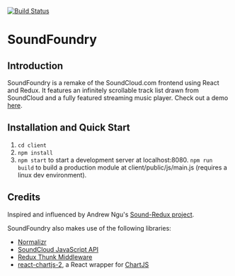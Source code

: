 [![Build Status](https://travis-ci.org/theandrewchan/SoundFoundry.svg?branch=master)](https://travis-ci.org/theandrewchan/SoundFoundry)

# SoundFoundry

## Introduction

SoundFoundry is a remake of the SoundCloud.com frontend using React and Redux. It features an infinitely scrollable track list drawn from SoundCloud and a fully featured streaming music player. Check out a demo [here](https://beautician-edward-85868.netlify.com/).

## Installation and Quick Start

1. `cd client`
2. `npm install`
3. `npm start` to start a development server at localhost:8080. `npm run build` to build a production module at client/public/js/main.js (requires a linux dev environment).

## Credits

Inspired and influenced by Andrew Ngu's [Sound-Redux project](https://github.com/andrewngu/sound-redux).

SoundFoundry also makes use of the following libraries:

* [Normalizr](https://github.com/paularmstrong/normalizr)
* [SoundCloud JavaScript API](https://github.com/soundcloud/soundcloud-javascript)
* [Redux Thunk Middleware](https://github.com/gaearon/redux-thunk)
* [react-chartjs-2](https://github.com/gor181/react-chartjs-2), a React wrapper for [ChartJS](http://www.chartjs.org/)

